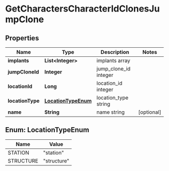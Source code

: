 
# GetCharactersCharacterIdClonesJumpClone

## Properties
Name | Type | Description | Notes
------------ | ------------- | ------------- | -------------
**implants** | **List&lt;Integer&gt;** | implants array | 
**jumpCloneId** | **Integer** | jump_clone_id integer | 
**locationId** | **Long** | location_id integer | 
**locationType** | [**LocationTypeEnum**](#LocationTypeEnum) | location_type string | 
**name** | **String** | name string |  [optional]


<a name="LocationTypeEnum"></a>
## Enum: LocationTypeEnum
Name | Value
---- | -----
STATION | &quot;station&quot;
STRUCTURE | &quot;structure&quot;



